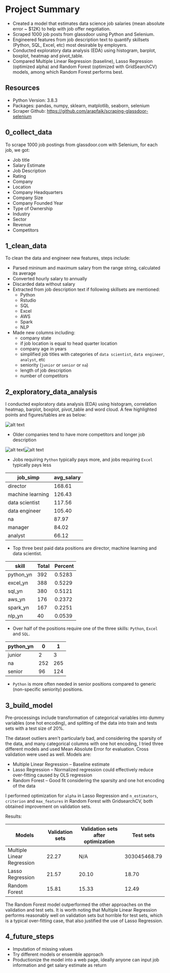 # Project Summary

* Created a model that estimates data science job salaries (mean absolute error ~ $12K) to help with job offer negotiation.
* Scraped 1000 job posts from glassdoor using Python and Selenium.
* Engineered features from job description text to quantify skillsets (Python, SQL, Excel, etc) most desirable by employers.
* Conducted exploratory data analysis (EDA) using histogram, barplot, boxplot, heatmap and pivot_table.
* Compared Multiple Linear Regression (baseline), Lasso Regression (optimized alpha) and Random Forest (optimized with GridSearchCV) models, among which Random Forest performs best.

## Resources

* Python Version: 3.8.3
* Packages: pandas, numpy, sklearn, matplotlib, seaborn, selenium
* Scraper Github: https://github.com/arapfaik/scraping-glassdoor-selenium

## 0_collect_data

To scrape 1000 job postings from glassdoor.com with Selenium, for each job, we got:

* Job title 
* Salary Estimate
* Job Description
* Rating
* Company
* Location
* Company Headquarters
* Company Size
* Company Founded Year
* Type of Ownership
* Industry
* Sector
* Revenue
* Competitors

## 1_clean_data

To clean the data and engineer new features, steps include:

* Parsed mininum and maximum salary from the range string, calculated its average
* Converted hourly salary to annually
* Discarded data without salary
* Extracted from job description text if following skillsets are mentioned:
  * Python
  * Rstudio
  * SQL
  * Excel
  * AWS
  * Spark
  * NLP
* Made new columns including:
  * company state
  * if job location is equal to head quarter location
  * company age in years
  * simplified job titles with categories of `data scientist`, `data engineer`, `analyst`, etc
  * seniority (`junior` or `senior` or `na`)
  * length of job description
  * number of competitors

## 2_exploratory_data_analysis

I conducted exploratory data analysis (EDA) using histogram, correlation heatmap, barplot, boxplot, pivot_table and word cloud. A few highlighted points and figures/tables are as below:

![alt text](https://github.com/rui-zhang-ocean/data_scientist_salary/blob/master/figs/heatmap.png "heatmap") 
* Older companies tend to have more competitors and longer job description

![alt text](https://github.com/rui-zhang-ocean/data_scientist_salary/blob/master/figs/boxplot_python_yn.png "boxplot_python")![alt text](https://github.com/rui-zhang-ocean/data_scientist_salary/blob/master/figs/boxplot_excel_yn.png "boxplot_excel")
* Jobs requiring `Python` typically pays more, and jobs requiring `Excel` typically pays less

job_simp         | avg_salary  
---------------- | -----------
director         | 168.61
machine learning | 126.43
data scientist   | 117.56
data engineer    | 105.40
na               | 87.97
manager          | 84.02
analyst          | 66.12
* Top three best paid data positions are director, machine learning and data scientist.

 skill    | Total	|Percent
--------- | ------|-------
python_yn	|392	   |0.5283
excel_yn	 |388	   |0.5229
sql_yn	   |380	   |0.5121
aws_yn	   |176	   |0.2372
spark_yn	 |167	   |0.2251
nlp_yn	   |40	    |0.0539
* Over half of the positions require one of the three skills: `Python`, `Excel` and `SQL`.

python_yn|	0 	| 1	
---------| ---| ---
junior	  |2	  | 3
na	      |252	| 265
senior	  |96	 | 124
* `Python` is more often needed in senior positions compared to generic (non-specific seniority) positions.

## 3_build_model

Pre-processings include transformation of categorical variables into dummy variables (one hot encoding), and splitting of the data into train and tests sets with a test size of 20%.

The dataset outliers aren't particularly bad, and considering the sparsity of the data, and many categorical columns with one hot encoding, I tried three different models and  used Mean Absolute Error for evaluation. Cross validation were used as well. Models are:

* Multiple Linear Regression – Baseline estimate
* Lasso Regression – Normalized regression could effectively reduce over-fitting caused by OLS regression
* Random Forest – Good fit considering the sparsity and one hot encoding of the data

I performed optimization for `alpha` in Lasso Regression and `n_estimators`, `criterion` and `max_features` in Random Forest with GridsearchCV, both obtained improvement on validation sets. 

Results:

Models                     | Validation sets | Validation sets after optimization | Test sets
-------------------------- | ----------------| -----------------------------------|---------
Multiple Linear Regression | 22.27           | N/A                                | 303045468.79
Lasso Regression           | 21.57           | 20.10                              | 18.70
Random Forest              | 15.81           | 15.33                              | 12.49

The Random Forest model outperformed the other approaches on the validation and test sets. It is worth noting that Multiple Linear Regression performs reasonably well on validation sets but horrible for test sets, which is a typical over-fitting case, that also justified the use of Lasso Regression.


## 4_future_steps

* Imputation of missing values
* Try different models or ensemble approach
* Productionize the model into a web page, ideally anyone can input job information and get salary estimate as return
